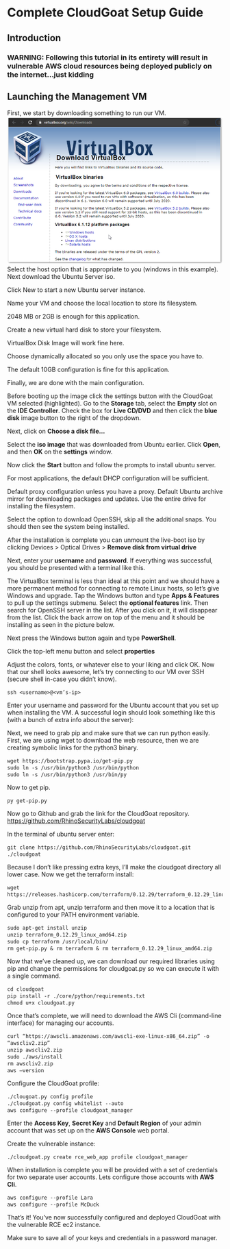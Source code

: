 # Complete CloudGoat Setup Guide #
## Introduction ##
### WARNING: Following this tutorial in its entirety will result in vulnerable AWS cloud resources being deployed publicly on the internet...just kidding ###

## Launching the Management VM ##
First, we start by downloading something to run our VM.
![VBox download](/images/image_1.png)
Select the host option that is appropriate to you (windows in this example).
Next download the Ubuntu Server iso.
 
Click New to start a new Ubuntu server instance.
 
Name your VM and choose the local location to store its filesystem.
 
2048 MB or 2GB is enough for this application.
 
Create a new virtual hard disk to store your filesystem.
 
VirtualBox Disk Image will work fine here.
 
Choose dynamically allocated so you only use the space you have to.
 
The default 10GB configuration is fine for this application.
 
Finally, we are done with the main configuration.
 
Before booting up the image click the settings button with the CloudGoat VM selected (highlighted).
Go to the **Storage** tab, select the **Empty** slot on the **IDE Controller**.
Check the box for **Live CD/DVD** and then click the **blue disk** image button to the right of the dropdown.
 
Next, click on **Choose a disk file…**
 
Select the **iso image** that was downloaded from Ubuntu earlier.
Click **Open**, and then **OK** on the **settings** window.
 
Now click the **Start** button and follow the prompts to install ubuntu server.
 
For most applications, the default DHCP configuration will be sufficient.
 
Default proxy configuration unless you have a proxy.
Default Ubuntu archive mirror for downloading packages and updates.
Use the entire drive for installing the filesystem.
 	
Select the option to download OpenSSH, skip all the additional snaps.
You should then see the system being installed.
 
After the installation is complete you can unmount the live-boot iso by clicking Devices > Optical Drives > **Remove disk from virtual drive**
 
Next, enter your **username** and **password**. If everything was successful, you should be presented with a terminal like this.
 
The VirtualBox terminal is less than ideal at this point and we should have a more permanent method for connecting to remote Linux hosts, so let’s give Windows and upgrade.
Tap the Windows button and type **Apps & Features** to pull up the settings submenu.
Select the **optional features** link.
Then search for OpenSSH server in the list.
After you click on it, it will disappear from the list. Click the back arrow on top of the menu and it should be installing as seen in the picture below.
 
Next press the Windows button again and type **PowerShell**.
 
Click the top-left menu button and select **properties**
 
Adjust the colors, fonts, or whatever else to your liking and click OK.
Now that our shell looks awesome, let’s try connecting to our VM over SSH (secure shell in-case you didn’t know).
```
ssh <username>@<vm’s-ip>
```
 
Enter your username and password for the Ubuntu account that you set up when installing the VM. A successful login should look something like this (with a bunch of extra info about the server):
 
Next, we need to grab pip and make sure that we can run python easily.
First, we are using wget to download the web resource, then we are creating symbolic links for the python3 binary.
```
wget https://bootstrap.pypa.io/get-pip.py
sudo ln -s /usr/bin/python3 /usr/bin/python
sudo ln -s /usr/bin/python3 /usr/bin/py
```
Now to get pip.
```
py get-pip.py
```
 

Now go to Github and grab the link for the CloudGoat repository.
https://github.com/RhinoSecurityLabs/cloudgoat
 
In the terminal of ubuntu server enter:
```
git clone https://github.com/RhinoSecurityLabs/cloudgoat.git ./cloudgoat
```
Because I don’t like pressing extra keys, I’ll make the cloudgoat directory all lower case.
Now we get the terraform install:
```
wget https://releases.hashicorp.com/terraform/0.12.29/terraform_0.12.29_linux_amd64.zip
```
 
Grab unzip from apt, unzip terraform and then move it to a location that is configured to your PATH environment variable.
```
sudo apt-get install unzip
unzip terraform_0.12.29_linux_amd64.zip
sudo cp terraform /usr/local/bin/
rm get-pip.py & rm terraform & rm terraform_0.12.29_linux_amd64.zip
```
 
Now that we’ve cleaned up, we can download our required libraries using pip and change the permissions for cloudgoat.py so we can execute it with a single command.
```
cd cloudgoat
pip install -r ./core/python/requirements.txt
chmod u+x cloudgoat.py
```

 
Once that’s complete, we will need to download the AWS Cli (command-line interface) for managing our accounts.
```
curl “https://awscli.amazonaws.com/awscli-exe-linux-x86_64.zip” -o “awscliv2.zip”
unzip awscliv2.zip
sudo ./aws/install
rm awscliv2.zip
aws –version
```
 

Configure the CloudGoat profile:
```
./clougoat.py config profile
./cloudgoat.py config whitelist --auto
aws configure --profile cloudgoat_manager
```
Enter the **Access Key**, **Secret Key** and **Default Region** of your admin account that was set up on the **AWS Console** web portal. 



 
Create the vulnerable instance:
```
./cloudgoat.py create rce_web_app profile cloudgoat_manager
```
 
When installation is complete you will be provided with a set of credentials for two separate user accounts. Lets configure those accounts with **AWS Cli**.
```
aws configure --profile Lara
aws configure --profile McDuck
```
 
That’s it! You’ve now successfully configured and deployed CloudGoat with the vulnerable RCE ec2 instance.

Make sure to save all of your keys and credentials in a password manager. 
